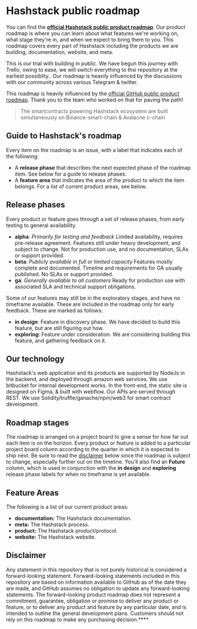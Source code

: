 # Hashstack public roadmap

You can find the **[official Hashstack public product roadmap](https://trello.com/b/Yhnoqv8N/roadmap)**. Our product roadmap is where you can learn about what features we're working on, what stage they're in, and when we expect to bring them to you. This roadmap covers every part of Hashstack including the products we are building, documentation, website, and meta.

This is our trial with building in public. We have begun this journey with Trello, owing to ease, we will switch everything to thsi repository at the earliest possiblity.. Our roadmap is heavily influenced by the discussions with our community across various Telegram & twitter.

This roadmap is heavily influenced by the [official GitHub public product roadmap](https://github.com/github/roadmap). Thank you to the team who worked on that for paving the path!

> The smartcontracts powering Hashstack ecosystem are built simultaneously on Binance-smart-chain & Avalacne c-chain

## Guide to Hashstack's roadmap

Every item on the roadmap is an issue, with a label that indicates each of the following:

* A **release phase** that describes the next expected phase of the roadmap item. See below for a guide to release phases.
* A **feature area** that indicates the area of the product to which the item belongs. For a list of current product areas, see below.


## Release phases

Every product or feature goes through a set of release phases, from early testing to general availability.

* **alpha**: *Primarily for testing and feedback*
  Limited availability, requires pre-release agreement. Features still under heavy development, and subject to change. Not for production use, and no documentation, SLAs or support provided.
* **beta**: *Publicly available in full or limited capacity*
  Features mostly complete and documented. Timeline and requirements for GA usually published. No SLAs or support provided.
* **ga**: *Generally available to all customers*
  Ready for production use with associated SLA and technical support obligations.

Some of our features may still be in the exploratory stages, and have no timeframe available. These are included in the roadmap only for early feedback. These are marked as follows:

* **in design**:
  Feature in discovery phase. We have decided to build this feature, but are still figuring out how.
* **exploring**:
  Feature under consideration. We are considering building this feature, and gathering feedback on it.

## Our technology

Hashstack's web application and its products are supported by NodeJs in the backend, and deployed through amazon web services. We use bitbucket for internal development works. In the front-end, the static site is designed on Figma, & built with webflow. Our APIs are served through REST. We use Solidity/truffle/ganache/npm/web3 for smart contract development.


## Roadmap stages

The roadmap is arranged on a project board to give a sense for how far out each item is on the horizon. Every product or feature is added to a particular project board column according to the quarter in which it is expected to ship next. Be sure to read the [disclaimer](#disclaimer) below since the roadmap is subject to change, especially further out on the timeline.  You'll also find an **Future** column, which is used in conjunction with the **in design** and **exploring** release phase labels for when no timeframe is yet available.

## Feature Areas

The following is a list of our current product areas:

- **documentation:** The Hashstack documentation.
- **meta:** The Hashstack process.
- **product:** The Hashstack product/protocol.
- **website:** The Hashstack website.


## Disclaimer 

Any statement in this repository that is not purely historical is considered a forward-looking statement. Forward-looking statements included in this repository are based on information available to GitHub as of the date they are made, and GitHub assumes no obligation to update any forward-looking statements. The forward-looking product roadmap does not represent a commitment, guarantee, obligation or promise to deliver any product or feature, or to deliver any product and feature by any particular date, and is intended to outline the general development plans. Customers should not rely on this roadmap to make any purchasing decision.****
